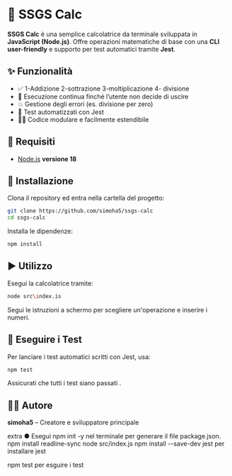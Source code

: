 # 📐 SSGS Calc

**SSGS Calc** è una semplice calcolatrice da terminale sviluppata in **JavaScript (Node.js)**. Offre operazioni matematiche di base con una **CLI user-friendly** e supporto per test automatici tramite **Jest**.

## ✨ Funzionalità

- ✅   1-Addizione
       2-sottrazione
        3-moltiplicazione 
       4- divisione
- 🔁 Esecuzione continua finché l’utente non decide di uscire
- 💥 Gestione degli errori (es. divisione per zero)
- 🧪 Test automatizzati con Jest
- 🧑‍💻 Codice modulare e facilmente estendibile

## 🧰 Requisiti

- [Node.js](https://nodejs.org/) **versione 18**

## 🚀 Installazione

Clona il repository ed entra nella cartella del progetto:
```bash
git clone https://github.com/simoha5/ssgs-calc
cd ssgs-calc

```

Installa le dipendenze:
```bash
npm install


```

## ▶️ Utilizzo

Esegui la calcolatrice tramite:
```bash
node src\index.is
```
Segui le istruzioni a schermo per scegliere un'operazione e inserire i numeri.

## 🧪 Eseguire i Test

Per lanciare i test automatici scritti con Jest, usa:
```bash
npm test
```
Assicurati che tutti i test siano passati .

## 👨‍💻 Autore

**simoha5** – Creatore e sviluppatore principale

extra
● Esegui npm init -y nel terminale per generare il file package.json.
npm install readline-sync
node src/index.js
npm install --save-dev jest per installare jest

npm test per esguire i test




